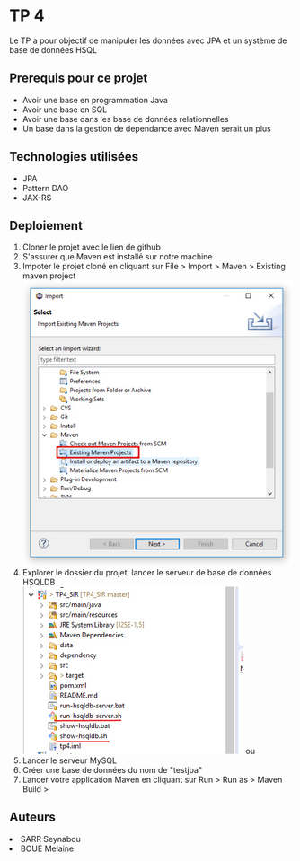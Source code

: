 <h1>TP 4</h1>
Le TP a pour objectif de manipuler les données avec JPA et un système de base de données HSQL

<h2>Prerequis pour ce projet </h2>
<ul>
  <li>Avoir une base en programmation Java</li>
  <li>Avoir une base en SQL </li>
  <li>Avoir une base dans les base de données relationnelles</li>
  <li>Un base dans la gestion de dependance avec Maven serait un plus
</ul>


<h2>Technologies utilisées</h2>
<ul>
  <li>JPA</li>
  <li>Pattern DAO</li>
  <li>JAX-RS</li>
</ul>


<h2>Deploiement</h2>
<ol>
  <li>Cloner le projet avec le lien de github</li>
  <li>S'assurer que Maven est installé sur notre machine</li>
  <li>Impoter le projet cloné en cliquant sur File > Import > Maven > Existing maven project</li>
  <img src="./images/maeven_project.jpg" />
  <li>Explorer le dossier du projet, lancer le serveur de base de données HSQLDB</li>  
  <img src="./images/explorer.jpg" />
  ou
  <li>Lancer le serveur MySQL</li>
  <li>Créer une base de données du nom de "testjpa"</li>
  
  <li>Lancer votre application Maven en cliquant sur Run > Run as > Maven Build > </li>
  
  
</ol>



<h2>Auteurs</h2>
  <li>SARR Seynabou</li>
  <li>BOUE Melaine</li>
</ul>
